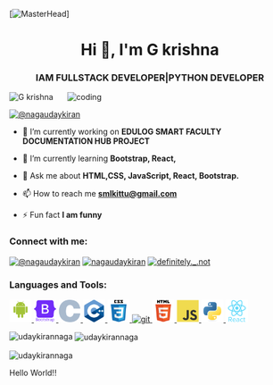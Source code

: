 [![MasterHead](https://repository-images.githubusercontent.com/588181932/e36ec678-7984-4cdd-8e4c-a3932772ff8e)]
<h1 align="center">Hi 👋, I'm G krishna</h1>
<h3 align="center">IAM FULLSTACK DEVELOPER|PYTHON DEVELOPER</h3>
<img align="right" width="400" alt="coding" src=https://repository-images.githubusercontent.com/462900780/0a10af70-6cbf-46df-9071-0ff586a3b1d6
<p align="left"> <img src="https://komarev.com/ghpvc/?username=G krishna&label=Profile%20views&color=0e75b6&style=flat" alt="G krishna" /> </p>

<p align="left"> <a href="https://x.com/11Kittu95607?t=UboFLnw9OJ8dT5B8NEKQ1w&s=09" target="blank"><img src="https://img.shields.io/twitter/follow/@nagaudaykiran?logo=twitter&style=for-the-badge" alt="@nagaudaykiran" /></a> </p>

- 🔭 I’m currently working on **EDULOG SMART FACULTY DOCUMENTATION HUB PROJECT**

- 🌱 I’m currently learning **Bootstrap, React,**

- 💬 Ask me about **HTML,CSS, JavaScript, React, Bootstrap.**

- 📫 How to reach me **smlkittu@gmail.com**

- ⚡ Fun fact **I am funny**

<h3 align="left">Connect with me:</h3>
<p align="left">
<a href="https://x.com/11Kittu95607?t=UboFLnw9OJ8dT5B8NEKQ1w&s=09" target="blank"><img align="center" src="https://raw.githubusercontent.com/rahuldkjain/github-profile-readme-generator/master/src/images/icons/Social/twitter.svg" alt="@nagaudaykiran" height="30" width="40" /></a>
<a href="https://www.linkedin.com/in/krishna1911?utm_source=share&utm_campaign=share_via&utm_content=profile&utm_medium=android_app" target="blank"><img align="center" src="https://raw.githubusercontent.com/rahuldkjain/github-profile-readme-generator/master/src/images/icons/Social/linked-in-alt.svg" alt="nagaudaykiran" height="30" width="40" /></a>
<a href="https://www.instagram.com/kanna___19___?igsh=b2s4cm96bXRjOXlu&utm_source=ig_contact_invite" target="blank"><img align="center" src="https://raw.githubusercontent.com/rahuldkjain/github-profile-readme-generator/master/src/images/icons/Social/instagram.svg" alt="definitely._.not" height="30" width="40" /></a>
</p>

<h3 align="left">Languages and Tools:</h3>
<p align="left"> <a href="https://developer.android.com" target="_blank" rel="noreferrer"> <img src="https://raw.githubusercontent.com/devicons/devicon/master/icons/android/android-original-wordmark.svg" alt="android" width="40" height="40"/> </a> <a href="https://getbootstrap.com" target="_blank" rel="noreferrer"> <img src="https://raw.githubusercontent.com/devicons/devicon/master/icons/bootstrap/bootstrap-plain-wordmark.svg" alt="bootstrap" width="40" height="40"/> </a> <a href="https://www.cprogramming.com/" target="_blank" rel="noreferrer"> <img src="https://raw.githubusercontent.com/devicons/devicon/master/icons/c/c-original.svg" alt="c" width="40" height="40"/> </a> <a href="https://www.w3schools.com/cpp/" target="_blank" rel="noreferrer"> <img src="https://raw.githubusercontent.com/devicons/devicon/master/icons/cplusplus/cplusplus-original.svg" alt="cplusplus" width="40" height="40"/> </a> <a href="https://www.w3schools.com/css/" target="_blank" rel="noreferrer"> <img src="https://raw.githubusercontent.com/devicons/devicon/master/icons/css3/css3-original-wordmark.svg" alt="css3" width="40" height="40"/> </a> <a href="https://git-scm.com/" target="_blank" rel="noreferrer"> <img src="https://www.vectorlogo.zone/logos/git-scm/git-scm-icon.svg" alt="git" width="40" height="40"/> </a> <a href="https://www.w3.org/html/" target="_blank" rel="noreferrer"> <img src="https://raw.githubusercontent.com/devicons/devicon/master/icons/html5/html5-original-wordmark.svg" alt="html5" width="40" height="40"/> </a> <a href="https://developer.mozilla.org/en-US/docs/Web/JavaScript" target="_blank" rel="noreferrer"> <img src="https://raw.githubusercontent.com/devicons/devicon/master/icons/javascript/javascript-original.svg" alt="javascript" width="40" height="40"/> </a> <a href="https://www.python.org" target="_blank" rel="noreferrer"> <img src="https://raw.githubusercontent.com/devicons/devicon/master/icons/python/python-original.svg" alt="python" width="40" height="40"/> </a> <a href="https://reactjs.org/" target="_blank" rel="noreferrer"> <img src="https://raw.githubusercontent.com/devicons/devicon/master/icons/react/react-original-wordmark.svg" alt="react" width="40" height="40"/> </a> </p>

<p><img align="left" src="https://github-readme-stats.vercel.app/api/top-langs?username=udaykirannaga&show_icons=true&locale=en&layout=compact" alt="udaykirannaga" /></p>

<p>&nbsp;<img align="center" src="https://github-readme-stats.vercel.app/api?username=udaykirannaga&show_icons=true&locale=en" alt="udaykirannaga" /></p>

<p><img align="center" src="https://github-readme-streak-stats.herokuapp.com/?user=udaykirannaga&" alt="udaykirannaga" /></p>
<p align="left">Hello World!!</p>


